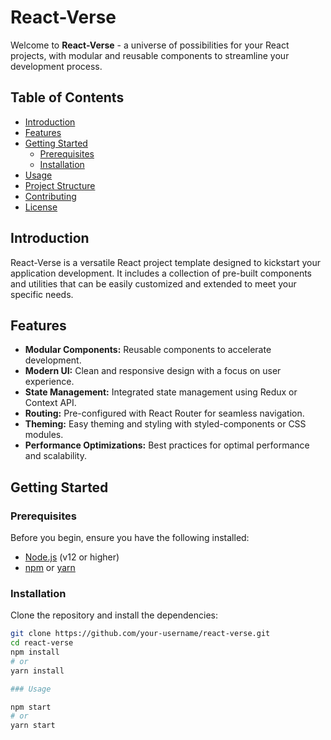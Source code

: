 # React-Verse

Welcome to **React-Verse** - a universe of possibilities for your React projects, with modular and reusable components to streamline your development process.

## Table of Contents

- [Introduction](#introduction)
- [Features](#features)
- [Getting Started](#getting-started)
  - [Prerequisites](#prerequisites)
  - [Installation](#installation)
- [Usage](#usage)
- [Project Structure](#project-structure)
- [Contributing](#contributing)
- [License](#license)

## Introduction

React-Verse is a versatile React project template designed to kickstart your application development. It includes a collection of pre-built components and utilities that can be easily customized and extended to meet your specific needs.

## Features

- **Modular Components:** Reusable components to accelerate development.
- **Modern UI:** Clean and responsive design with a focus on user experience.
- **State Management:** Integrated state management using Redux or Context API.
- **Routing:** Pre-configured with React Router for seamless navigation.
- **Theming:** Easy theming and styling with styled-components or CSS modules.
- **Performance Optimizations:** Best practices for optimal performance and scalability.

## Getting Started

### Prerequisites

Before you begin, ensure you have the following installed:

- [Node.js](https://nodejs.org/) (v12 or higher)
- [npm](https://www.npmjs.com/) or [yarn](https://yarnpkg.com/)

### Installation

Clone the repository and install the dependencies:

```bash
git clone https://github.com/your-username/react-verse.git
cd react-verse
npm install
# or
yarn install

### Usage

npm start
# or
yarn start
